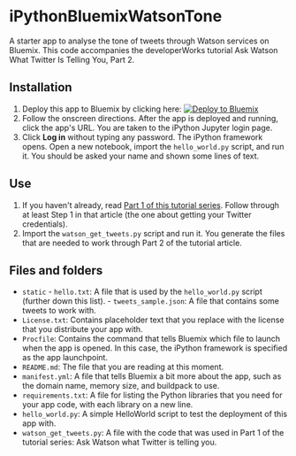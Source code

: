 # iPythonBluemixWatsonTone

A starter app to analyse the tone of tweets through Watson services on Bluemix. This code accompanies the developerWorks tutorial Ask Watson What Twitter Is Telling You, Part 2.

## Installation

1.    Deploy this app to Bluemix by clicking here: [![Deploy to Bluemix](https://bluemix.net/deploy/button.png)](https://bluemix.net/deploy?repository=https://github.com/AninditaBasu/iPythonBluemixWatsonTone)
2.    Follow the onscreen directions. After the app is deployed and running, click the app's URL. You are taken to the iPython Jupyter login page. 
3.    Click __Log in__ without typing any password. The iPython framework opens. Open a new notebook, import the `hello_world.py` script, and run it. You should be asked your name and shown some lines of text.
   
## Use

1.   If you haven't already, read [Part 1 of this tutorial series](http://www.ibm.com/developerworks/library/cc-ask-watson-part1-bluemix-trs/index.html). Follow through at least Step 1 in that article (the one about getting your Twitter credentials).
2.   Import the `watson_get_tweets.py` script and run it. You generate the files that are needed to work through Part 2 of the tutorial article.

## Files and folders

-    `static`
    - `hello.txt`: A file that is used by the `hello_world.py` script (further down this list).
    -  `tweets_sample.json`: A file that contains some tweets to work with.
-    `License.txt`: Contains placeholder text that you replace with the license that you distribute your app with.
-    `Procfile`: Contains the command that tells Bluemix which file to launch when the app is opened. In this case, the iPython framework is specified as the app launchpoint.
-    `README.md`: The file that you are reading at this moment.
-    `manifest.yml`: A file that tells Bluemix a bit more about the app, such as the domain name, memory size, and buildpack to use.
-    `requirements.txt`: A file for listing the Python libraries that you need for your app code, with each library on a new line.
-    `hello_world.py`: A simple HelloWorld script to test the deployment of this app with.
-    `watson_get_tweets.py`: A file with the code that was used in Part 1 of the tutorial series: Ask Watson what Twitter is telling you.
